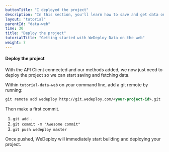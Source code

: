 ```yaml
---
buttonTitle: "I deployed the project"
description: "In this section, you'll learn how to save and get data on the web using the WeDeploy API Client."
layout: "tutorial"
parentId: "data-web"
time: 30
title: "Deploy the project"
tutorialTitle: "Getting started with WeDeploy Data on the web"
weight: 7
---
```


#### Deploy the project

With the API Client connected and our methods added, we now just need to deploy the project so we can start saving and fetching data.

Within `tutorial-data-web` on your command line, add a git remote by running:

```xml
git remote add wedeploy http://git.wedeploy.com/<your-project-id>.git
```

Then make a first commit. 
1. `git add .`
2. `git commit -m "Awesome commit"`
3. `git push wedeploy master`

Once pushed, WeDeploy will immediately start building and deploying your project.


